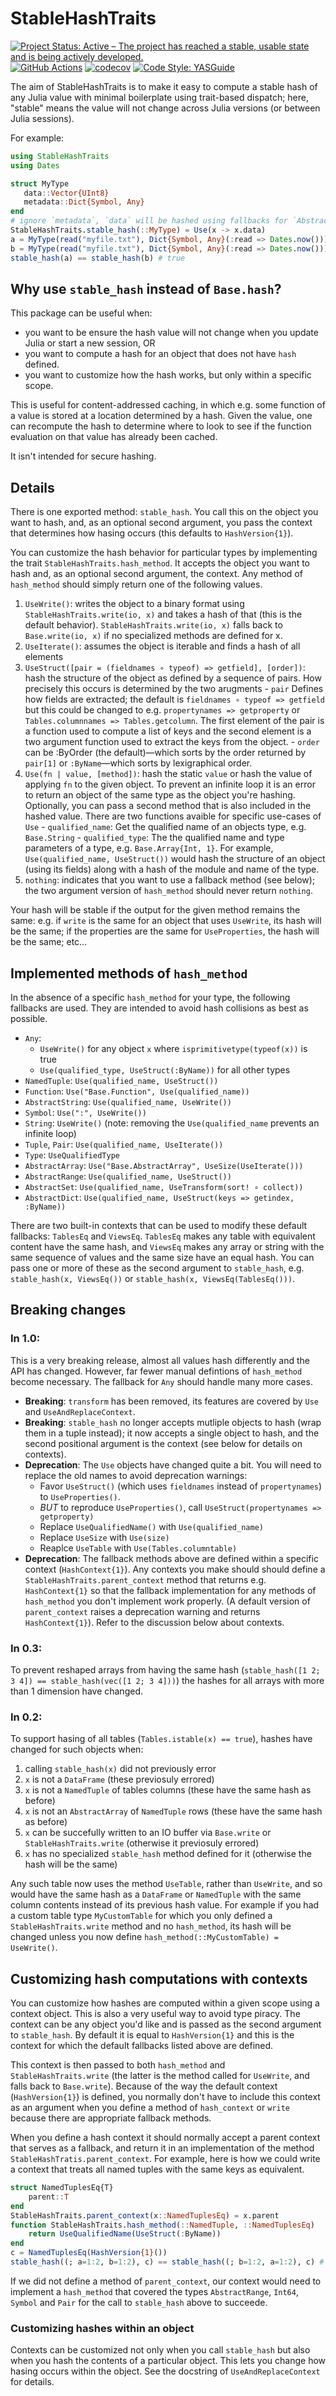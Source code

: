 # StableHashTraits

[![Project Status: Active – The project has reached a stable, usable state and is being actively developed.](https://www.repostatus.org/badges/latest/active.svg)](https://www.repostatus.org/#active)
 [![GitHub Actions](https://github.com/beacon-biosignals/StableHashTraits.jl/workflows/CI/badge.svg)](https://github.com/beacon-biosignals/StableHashTraits.jl/actions/workflows/ci.yml)
 [![codecov](https://codecov.io/gh/beacon-biosignals/StableHashTraits.jl/branch/main/graph/badge.svg?token=4O1YO0GMNM)](https://codecov.io/gh/beacon-biosignals/StableHashTraits.jl)
[![Code Style: YASGuide](https://img.shields.io/badge/code%20style-yas-violet.svg)](https://github.com/jrevels/YASGu)


The aim of StableHashTraits is to make it easy to compute a stable hash of any Julia value
with minimal boilerplate using trait-based dispatch; here, "stable" means the value will not
change across Julia versions (or between Julia sessions). 

For example:

```julia
using StableHashTraits
using Dates

struct MyType
   data::Vector{UInt8}
   metadata::Dict{Symbol, Any}
end
# ignore `metadata`, `data` will be hashed using fallbacks for `AbstractArray` type
StableHashTraits.stable_hash(::MyType) = Use(x -> x.data) 
a = MyType(read("myfile.txt"), Dict{Symbol, Any}(:read => Dates.now()))
b = MyType(read("myfile.txt"), Dict{Symbol, Any}(:read => Dates.now()))
stable_hash(a) == stable_hash(b) # true
```

## Why use `stable_hash` instead of `Base.hash`?

This package can be useful when:
- you want to be ensure the hash value will not change when you update Julia or start a new session, OR
- you want to compute a hash for an object that does not have `hash` defined. 
- you want to customize how the hash works, but only within a specific scope.

This is useful for content-addressed caching, in which e.g. some function of a value is stored at a location determined by a hash. Given the value, one can recompute the hash to determine where to look to see if the function evaluation on that value has already been cached.

It isn't intended for secure hashing.

## Details

There is one exported method: `stable_hash`. You call this on the object you want to hash, and, as an optional second argument, you pass the context that determines how hasing occurs (this defaults to `HashVersion{1}`).

You can customize the hash behavior for particular types by implementing the trait
`StableHashTraits.hash_method`. It accepts the object you want to hash and, as an optional second argument, the context. Any method of `hash_method` should simply return one of the following values.

1. `UseWrite()`: writes the object to a binary format using `StableHashTraits.write(io, x)`
    and takes a hash of that (this is the default behavior). `StableHashTraits.write(io, x)`
    falls back to `Base.write(io, x)` if no specialized methods are defined for x.
2. `UseIterate()`: assumes the object is iterable and finds a hash of all elements
3. `UseStruct([pair = (fieldnames ∘ typeof) => getfield], [order])`: hash the structure of
    the object as defined by a sequence of pairs. How precisely this occurs is determined
    by the two arugments
        - `pair` Defines how fields are extracted; the default
          is `fieldnames ∘ typeof => getfield` but this could be changed to e.g.
          `propertynames => getproperty` or `Tables.columnnames => Tables.getcolumn`.
          The first element of the pair is a function used to compute a list of keys
          and the second element is a two argument function used to extract the keys 
          from the object.
        - `order` can be :ByOrder (the default)—which sorts by the order returned by 
          `pair[1]` or `:ByName`—which sorts by lexigraphical order.
4. `Use(fn | value, [method])`: hash the static `value` or hash the value of
   applying `fn` to the given object. To prevent an infinite loop it is an error to return
   an object of the same type as the object you're hashing. Optionally, you can pass a
   second method that is also included in the hashed value. 
   There are two functions avaible for specific use-cases of `Use`
        - `qualified_name`: Get the qualified name of an objects type, e.g. `Base.String`
        - `qualified_type`: The the qualified name and type parameters of a type, 
           e.g. `Base.Array{Int, 1}`.
    For example, `Use(qualified_name, UseStruct())` would hash the structure of an object
    (using its fields) along with a hash of the module and name of the type.
5. `nothing`: indicates that you want to use a fallback method (see below); the two argument
   version of `hash_method` should never return `nothing`.

Your hash will be stable if the output for the given method remains the same: e.g. if
`write` is the same for an object that uses `UseWrite`, its hash will be the same; if the
properties are the same for `UseProperties`, the hash will be the same; etc...

## Implemented methods of `hash_method`

In the absence of a specific `hash_method` for your type, the following fallbacks
are used. They are intended to avoid hash collisions as best as possible.

- `Any`: 
    - `UseWrite()` for any object `x` where `isprimitivetype(typeof(x))` is true
    - `Use(qualified_type, UseStruct(:ByName))` for all other types
- `NamedTuple`: `Use(qualified_name, UseStruct())`
- `Function`: `Use("Base.Function", Use(qualified_name))`
- `AbstractString`: `Use(qualified_name, UseWrite())`
- `Symbol`: `Use(":", UseWrite())`
- `String`: `UseWrite()` (note: removing the `Use(qualified_name` prevents an infinite loop)
- `Tuple`, `Pair`: `Use(qualified_name, UseIterate())`
- `Type`: `UseQualifiedType`
- `AbstractArray`: `Use("Base.AbstractArray", UseSize(UseIterate()))`
- `AbstractRange`: `Use(qualified_name, UseStruct())`
- `AbstractSet`: `Use(qualified_name, UseTransform(sort! ∘ collect))`
- `AbstractDict`: `Use(qualified_name, UseStruct(keys => getindex, :ByName))`

There are two built-in contexts that can be used to modify these default fallbacks:
`TablesEq` and `ViewsEq`. `TablesEq` makes any table with equivalent content have the same
hash, and `ViewsEq` makes any array or string with the same sequence of values and the same
size have an equal hash. You can pass one or more of these as the second argument to `stable_hash`, e.g. `stable_hash(x, ViewsEq())` or `stable_hash(x, ViewsEq(TablesEq()))`.

## Breaking changes

### In 1.0:

This is a very breaking release, almost all values hash differently and the API has changed.
However, far fewer manual defintions of `hash_method` become necessary. The fallback for
`Any` should handle many more cases. 

- **Breaking**: `transform` has been removed, its features are covered by `Use` and
  `UseAndReplaceContext`.
- **Breaking**: `stable_hash` no longer accepts mutliple objects to hash (wrap them in a
  tuple instead); it now accepts a single object to hash, and the second positional argument
  is the context (see below for details on contexts).
- **Deprecation**: The `Use` objects have changed quite a bit. You will
  need to replace the old names to avoid deprecation warnings:
    - Favor `UseStruct()` (which uses `fieldnames` instead of `propertynames`) 
      to `UseProperties()`.
    - *BUT* to reproduce `UseProperties()`, call `UseStruct(propertynames => getproperty)`
    - Replace `UseQualifiedName()` with `Use(qualified_name)`
    - Replace `UseSize` with `Use(size)`
    - Reaplce `UseTable` with `Use(Tables.columntable)`
- **Deprecation**: The fallback methods above are defined within a specific context
  (`HashContext{1}`). Any contexts you make should should define a
  `StableHashTraits.parent_context` method that returns e.g. `HashContext{1}` so that the
  fallback implementation for any methods of `hash_method` you don't implement work
  properly. (A default version of `parent_context` raises a deprecation warning and returns
  `HashContext{1}`). Refer to the discussion below about contexts.

### In 0.3:

To prevent reshaped arrays from having the same hash (`stable_hash([1 2; 3 4]) ==
stable_hash(vec([1 2; 3 4]))`) the hashes for all arrays with more than 1 dimension have
changed.

### In 0.2:

To support hasing of all tables (`Tables.istable(x) == true`), hashes have changed for such
objects when:
   1. calling `stable_hash(x)` did not previously error
   1. `x` is not a `DataFrame` (these previosuly errored)
   2. `x` is not a `NamedTuple` of tables columns (these have the same hash as before)
   3. `x` is not an `AbstractArray` of `NamedTuple` rows (these have the same hash as before)
   4. `x` can be succefully written to an IO buffer via `Base.write` or
     `StableHashTraits.write` (otherwise it previosuly errored)
   5. `x` has no specialized `stable_hash` method defined for it (otherwise
   the hash will be the same)

Any such table now uses the method `UseTable`, rather than `UseWrite`, and so would have the
same hash as a `DataFrame` or `NamedTuple` with the same column contents instead of its
previous hash value. For example if you had a custom table type `MyCustomTable` for which
you only defined a `StableHashTraits.write` method and no `hash_method`, its hash will be
changed unless you now define `hash_method(::MyCustomTable) = UseWrite()`.

## Customizing hash computations with contexts

You can customize how hashes are computed within a given scope using a context object. This
is also a very useful way to avoid type piracy. The context can be any object you'd like and
is passed as the second argument to `stable_hash`. By default it is equal to
`HashVersion{1}` and this is the context for which the default fallbacks listed above are
defined.

This context is then passed to both `hash_method` and `StableHashTraits.write` (the latter
is the method called for `UseWrite`, and falls back to `Base.write`). Because of the way the
default context (`HashVersion{1}`) is defined, you normally don't have to include this
context as an argument when you define a method of `hash_context` or `write` because there
are appropriate fallback methods.

When you define a hash context it should normally accept a parent context that serves as a
fallback, and return it in an implementation of the method
`StableHashTratis.parent_context`. For example, here is how we could write a context that
treats all named tuples with the same keys as equivalent. 

```julia
struct NamedTuplesEq{T}
    parent::T
end
StableHashTraits.parent_context(x::NamedTuplesEq) = x.parent
function StableHashTraits.hash_method(::NamedTuple, ::NamedTuplesEq) 
    return UseQualifiedName(UseStruct(:ByName))
end
c = NamedTuplesEq(HashVersion{1}())
stable_hash((; a=1:2, b=1:2), c) == stable_hash((; b=1:2, a=1:2), c) # true
```

If we did not define a method of `parent_context`, our context would need to implement a
`hash_method` that covered the types `AbstractRange`, `Int64`, `Symbol` and `Pair` for the
call to `stable_hash` above to succeede.

### Customizing hashes within an object

Contexts can be customized not only when you call `stable_hash` but also when you hash the
contents of a particular object. This lets you change how hasing occurs within the object.
See the docstring of `UseAndReplaceContext` for details. 
